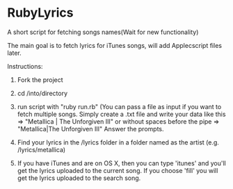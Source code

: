 # RubyLyrics
A short script for fetching songs names(Wait for new functionality)

The main goal is to fetch lyrics for iTunes songs, will add Applecscript files later.

Instructions:

1. Fork the project

2. cd /into/directory

3. run script with "ruby run.rb" 
(You can pass a file as input if you want to fetch multiple songs. Simply create a .txt file and write your
data like this => "Metallica | The Unforgiven III"
or without spaces before the pipe => "Metallica|The Unforgiven III"
Answer the prompts. 
4. Find your lyrics in the /lyrics folder in a folder named as the artist (e.g. /lyrics/metallica)

5. If you have iTunes and are on OS X, then you can type 'itunes' and you'll
get the lyrics uploaded to the current song. If you choose 'fill' you will
get the lyrics uploaded to the search song.
